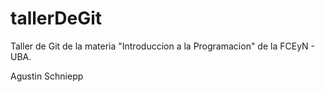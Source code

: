 # tallerDeGit

Taller de Git de la materia "Introduccion a la Programacion" de la FCEyN - UBA.

Agustin Schniepp
